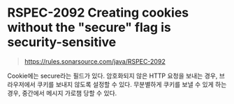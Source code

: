 # RSPEC-2092 Creating cookies without the "secure" flag is security-sensitive

> https://rules.sonarsource.com/java/RSPEC-2092

Cookie에는 secure라는 필드가 있다.
암호화되지 않은 HTTP 요청을 보내는 경우, 브라우저에서 쿠키를 보내지 않도록 설정할 수 있다.
무분별하게 쿠키를 보낼 수 있게 하는 경우, 중간에서 메시지 가로챔 당할 수 있다.
